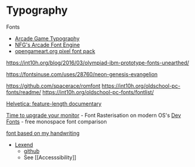 Typography
==========

Fonts

* [Arcade Game Typography](https://readonlymemory.vg/shop/book/arcade-game-typography/)
* [NFG's Arcade Font Engine](https://nfggames.com/games/fontmaker/lister.php)
* [opengameart.org pixel font pack](https://opengameart.org/content/bitmap-font-pack)

https://int10h.org/blog/2016/03/olympiad-ibm-prototype-fonts-unearthed/

https://fontsinuse.com/uses/28760/neon-genesis-evangelion

https://github.com/spacerace/romfont
https://int10h.org/oldschool-pc-fonts/readme/
https://int10h.org/oldschool-pc-fonts/fontlist/

[Helvetica: feature-length documentary](https://www.hustwit.com/helvetica)

[Time to upgrade your monitor](https://tonsky.me/blog/monitors/) - Font Rasterisation on modern OS's
[Dev Fonts](https://devfonts.gafi.dev/) - free monospace font comparison

[font based on my handwriting](https://sachachua.com/blog/2020/06/pythonfontforgeorg-i-made-a-font-based-on-my-handwriting/)

* [Lexend](https://www.lexend.com/)
    * [github](https://github.com/ThomasJockin/lexend)
    * See [[Accesssibility]]
